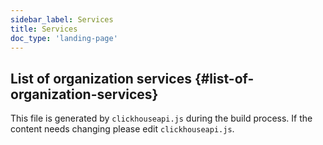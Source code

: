 ```yaml
---
sidebar_label: Services
title: Services
doc_type: 'landing-page'
---
```


## List of organization services {#list-of-organization-services}

This file is generated by `clickhouseapi.js` during the build process.  If the 
content needs changing please edit `clickhouseapi.js`.
